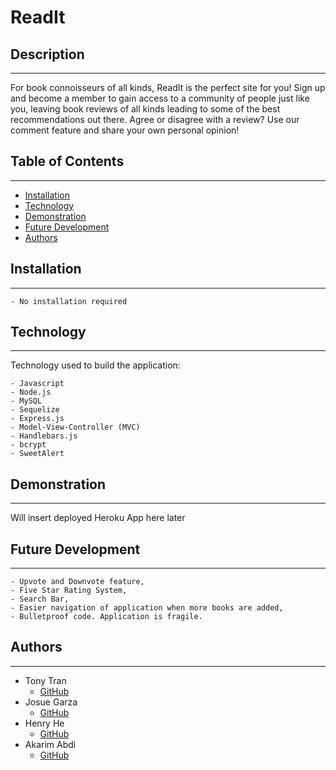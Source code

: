 # ReadIt

## Description

---

For book connoisseurs of all kinds, ReadIt is the perfect site for you! Sign up and become a member to gain access to a community of people just like you, leaving book reviews of all kinds leading to some of the best recommendations out there. Agree or disagree with a review? Use our comment feature and share your own personal opinion!

## Table of Contents

---

- [Installation](#installation)
- [Technology](#technology)
- [Demonstration](#demonstration)
- [Future Development](#future-development)
- [Authors](#authors)

## Installation

---

    - No installation required

## Technology

---

Technology used to build the application:

    - Javascript
    - Node.js
    - MySQL
    - Sequelize
    - Express.js
    - Model-View-Controller (MVC)
    - Handlebars.js
    - bcrypt
    - SweetAlert

## Demonstration

---

Will insert deployed Heroku App here later

## Future Development

---

    - Upvote and Downvote feature,
    - Five Star Rating System,
    - Search Bar,
    - Easier navigation of application when more books are added,
    - Bulletproof code. Application is fragile.

## Authors

---

- Tony Tran
  - [GitHub](https://github.com/tonytran97)
- Josue Garza
  - [GitHub](https://github.com/GarzaNate)
- Henry He
  - [GitHub](https://github.com/hghe95)
- Akarim Abdi
  - [GitHub](https://github.com/K2YFam)
